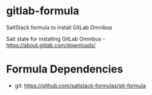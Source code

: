 gitlab-formula
==============

SaltStack formula to install GitLab Omnibus

Salt state for installing GitLab Omnibus - https://about.gitlab.com/downloads/

Formula Dependencies
====================

* git: https://github.com/saltstack-formulas/git-formula
